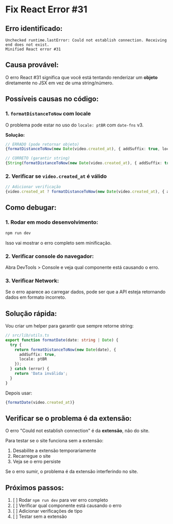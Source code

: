 # Fix React Error #31

## Erro identificado:

```
Unchecked runtime.lastError: Could not establish connection. Receiving end does not exist.
Minified React error #31
```

## Causa provável:

O erro React #31 significa que você está tentando renderizar um **objeto** diretamente no JSX em vez de uma string/número.

## Possíveis causas no código:

### 1. `formatDistanceToNow` com locale

O problema pode estar no uso do `locale: ptBR` com `date-fns` v3.

**Solução:**

```typescript
// ERRADO (pode retornar objeto)
{formatDistanceToNow(new Date(video.created_at), { addSuffix: true, locale: ptBR })}

// CORRETO (garantir string)
{String(formatDistanceToNow(new Date(video.created_at), { addSuffix: true, locale: ptBR }))}
```

### 2. Verificar se `video.created_at` é válido

```typescript
// Adicionar verificação
{video.created_at ? formatDistanceToNow(new Date(video.created_at), { addSuffix: true, locale: ptBR }) : 'Data desconhecida'}
```

## Como debugar:

### 1. Rodar em modo desenvolvimento:

```bash
npm run dev
```

Isso vai mostrar o erro completo sem minificação.

### 2. Verificar console do navegador:

Abra DevTools > Console e veja qual componente está causando o erro.

### 3. Verificar Network:

Se o erro aparece ao carregar dados, pode ser que a API esteja retornando dados em formato incorreto.

## Solução rápida:

Vou criar um helper para garantir que sempre retorne string:

```typescript
// src/lib/utils.ts
export function formatDate(date: string | Date) {
  try {
    return formatDistanceToNow(new Date(date), { 
      addSuffix: true, 
      locale: ptBR 
    });
  } catch (error) {
    return 'Data inválida';
  }
}
```

Depois usar:

```typescript
{formatDate(video.created_at)}
```

## Verificar se o problema é da extensão:

O erro "Could not establish connection" é da **extensão**, não do site.

Para testar se o site funciona sem a extensão:

1. Desabilite a extensão temporariamente
2. Recarregue o site
3. Veja se o erro persiste

Se o erro sumir, o problema é da extensão interferindo no site.

## Próximos passos:

1. [ ] Rodar `npm run dev` para ver erro completo
2. [ ] Verificar qual componente está causando o erro
3. [ ] Adicionar verificações de tipo
4. [ ] Testar sem a extensão
